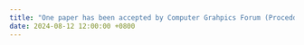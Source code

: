```yaml
---
title: "One paper has been accepted by Computer Grahpics Forum (Proceddings of Pacific Graphics 2024)"
date: 2024-08-12 12:00:00 +0800
---
```

